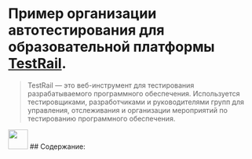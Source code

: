 
# Пример организации автотестирования для образовательной платформы <a href="https://www.gurock.com/" target="_blank">TestRail</a>.
> TestRail — это веб-инструмент для тестирования разрабатываемого программного обеспечения. Используется тестировщиками, разработчиками и руководителями групп для управления, отслеживания и организации мероприятий по тестированию программного обеспечения.

 <img src="https://github.githubassets.com/images/icons/emoji/unicode/1f4d6.png"  width="40" height="40"/> 
 ## Содержание:






